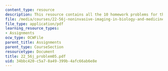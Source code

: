 ```yaml
---
content_type: resource
description: This resource contains all the 10 homework problems for the course.
file: /media/courses/22-56j-noninvasive-imaging-in-biology-and-medicine-fall-2005/34bbc420c5a78a49399b4afc66ab6e8e_22_56j_problem05.pdf
file_type: application/pdf
learning_resource_types:
- Assignments
ocw_type: OCWFile
parent_title: Assignments
parent_type: CourseSection
resourcetype: Document
title: 22_56j_problem05.pdf
uid: 34bbc420-c5a7-8a49-399b-4afc66ab6e8e
---
```

